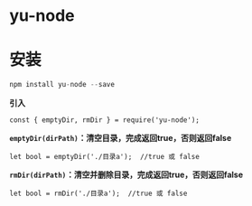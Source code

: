 # yu-node
  
# 安装
```javascript
npm install yu-node --save
```
  
**引入**
```
const { emptyDir, rmDir } = require('yu-node');
```
  
**`emptyDir(dirPath)`：清空目录，完成返回true，否则返回false**
```
let bool = emptyDir('./目录a');  //true 或 false
```
  
**`rmDir(dirPath)`：清空并删除目录，完成返回true，否则返回false**
```
let bool = rmDir('./目录a');  //true 或 false
```
